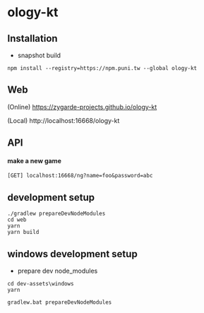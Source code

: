 # ology-kt

## Installation
* snapshot build
```
npm install --registry=https://npm.puni.tw --global ology-kt
```

## Web

(Online)
https://zygarde-projects.github.io/ology-kt

(Local)
http://localhost:16668/ology-kt

## API

#### make a new game
```
[GET] localhost:16668/ng?name=foo&password=abc
```

## development setup
```
./gradlew prepareDevNodeModules
cd web
yarn
yarn build
```

## windows development setup

* prepare dev node_modules
```
cd dev-assets\windows
yarn
```

```
gradlew.bat prepareDevNodeModules
```

